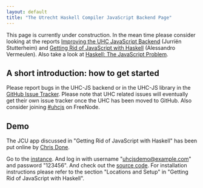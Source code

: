 ```yaml
---
layout: default
title: "The Utrecht Haskell Compiler JavaScript Backend Page"
---
```

<p class="note">
  This page is currently under construction. In the mean time please
  consider looking at the reports <a
  href="http://www.norm2782.com/improving-uhc-js-report.pdf">Improving the
  UHC JavaScript Backend</a> (Jurriën Stutterheim) and <a
  href="http://alessandrovermeulen.me/2012/01/26/getting-rid-of-javascript-with-haskell/">Getting
  Rid of JavaScript with Haskell</a> (Alessandro Vermeulen). Also take a look at
  <a
  href="http://www.haskell.org/haskellwiki/The_JavaScript_Problem#UHC">Haskell:
  The JavaScript Problem</a>.
</p>

A short introduction: how to get started
----------------------------------------
Please report bugs in the UHC-JS backend or in the UHC-JS library in the [GitHub
Issue Tracker](https://github.com/UU-ComputerScience/uhc-js/issues). Please note
that UHC related issues will eventually get their own issue tracker once the UHC
has been moved to GitHub. Also consider joining
[#uhcjs](irc://irc.freenode.net/uhcjs) on FreeNode.

Demo
----
The JCU app discussed in "Getting Rid of JavaScript with Haskell" has been put
online by [Chris Done](http://chrisdone.com/).

Go to the [instance](http://jcu.chrisdone.com/login). And log in with username
"uhcjsdemo@example.com" and password "123456". And check out the [source
code](https://github.com/UU-ComputerScience/JCU). For installation instructions
please refer to the section "Locations and Setup" in "Getting Rid of JavaScript
with Haskell".

